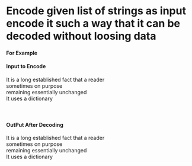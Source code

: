 # Encode given list of strings as input encode it such a way that it can be decoded without loosing data

#### For Example

#### Input to Encode

It is a long established fact that a reader <br/>
sometimes on purpose <br/>
remaining essentially unchanged <br/>
It uses a dictionary </br><br/></br>

#### OutPut After Decoding

It is a long established fact that a reader <br/>
sometimes on purpose <br/>
remaining essentially unchanged <br/>
It uses a dictionary </br>
